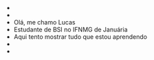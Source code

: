 - 
- 
- Olá, me chamo Lucas
- Estudante de BSI no IFNMG de Januária
- Aqui tento mostrar tudo que estou aprendendo
-
-

<!---
lucasfigueiredoc/lucasfigueiredoc is a ✨ special ✨ repository because its `README.md` (this file) appears on your GitHub profile.
You can click the Preview link to take a look at your changes.
--->
